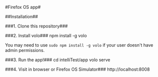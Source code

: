 #Firefox OS app#


##Installation##

###1.  Clone this repository###

###2.  Install volo###
	npm install -g volo

You may need to use `sudo npm install -g volo` if your user doesn't have admin permissions.

###3.  Run the app!###
	cd intelliTest/app
	volo serve

###4.  Visit in browser or Firefox OS Simulator###
	http://localhost:8008


